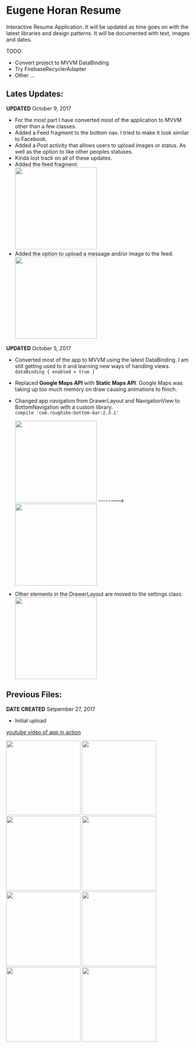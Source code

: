 # Eugene Horan Resume
Interactive Resume Application. 
It will be updated as time goes on with the latest libraries and design patterns. It will be documented with text, images and dates. 

TODO:
- Convert project to MVVM DataBinding
- Try FirebaseRecyclerAdapter
- Other ...
 
## Lates Updates:

**UPDATED** October 9, 2017

- For the most part I have converted most of the application to MVVM other than a few classes. 
- Added a Feed fragment to the bottom nav. I tried to make it look similar to Facebook. 
- Added a Post activity that allows users to upload images or status. As well as the option to like other peoples statuses. 
- Kinda lost track on all of these updates. 
- Added the feed fragment.
  </br><img src="https://github.com/EugeneHoran/EugeneHoranResume/blob/master/images/00UpdateToFeed.png" width="220" />
- Added the option to upload a message and/or image to the feed. 
  </br><img src="https://github.com/EugeneHoran/EugeneHoranResume/blob/master/images/00PostToFeed.png" width="220" />



**UPDATED** October 5, 2017

- Converted most of the app to MVVM using the latest DataBinding. I am still getting used to it and learning new ways of handling views.
	<code>dataBinding { enabled = true }</code>
- Replaced **Google Maps API** with **Static Maps API**. Google Maps was taking up too much memory on draw causing animations to flinch. 
- Changed app navigation from DrawerLayout and NavigationView to BottomNavigation with a custom library.  
		<code>compile 'com.roughike:bottom-bar:2.3.1'</code>
		 <p>
		  <img src="https://github.com/EugeneHoran/EugeneHoranResume/blob/master/images/1resumeNav.png" width="220" />
		   -------->
		  <img src="https://github.com/EugeneHoran/EugeneHoranResume/blob/master/images/00UpdateBottomNav.png" width="220" /> 
		</p>
  
- Other elements in the DrawerLayout are moved to the settings class. 
  </br><img src="https://github.com/EugeneHoran/EugeneHoranResume/blob/master/images/001UpdateToSettings.png" width="220" />

## Previous Files:

**DATE CREATED** Setpember 27, 2017

- Initial upload 


[youtube video of app in action](https://www.youtube.com/watch?v=7IJ8SwpVU9E&feature=youtu.be)
<p float="top">
<img src="https://github.com/EugeneHoran/EugeneHoranResume/blob/master/images/0resumeLogin.png" width="200" />
<img src="https://github.com/EugeneHoran/EugeneHoranResume/blob/master/images/1resumeNav.png" width="200"  />
<img src="https://github.com/EugeneHoran/EugeneHoranResume/blob/master/images/2resumeExperience.png" width="200"  />
<img src="https://github.com/EugeneHoran/EugeneHoranResume/blob/master/images/3resumeSkills.png" width="200"  />
<img src="https://github.com/EugeneHoran/EugeneHoranResume/blob/master/images/4resumeEducation.png" width="200"  />
<img src="https://github.com/EugeneHoran/EugeneHoranResume/blob/master/images/5resumeContact.png" width="200"  />
<img src="https://github.com/EugeneHoran/EugeneHoranResume/blob/master/images/6resumeAboutTop.png" width="200"  />
<img src="https://github.com/EugeneHoran/EugeneHoranResume/blob/master/images/7resumeAboutBottom.png" width="200"  />
</p>
